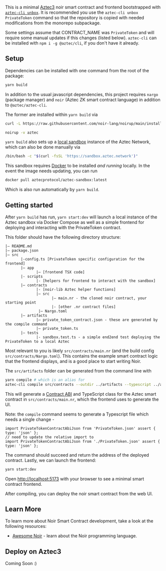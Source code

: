 This is a minimal [Aztec3]() noir smart contract and frontend bootstrapped with [`aztec-cli unbox`](https://github.com/AztecProtocol/aztec-packages/tree/master/yarn-project/cli). It is recommended you use the `aztec-cli unbox PrivateToken` command so that the repository is copied with needed modifications from the monorepo subpackage.

Some settings assume that CONTRACT_NAME was `PrivateToken` and will require some manual updates if this changes (listed below). `aztec-cli` can be installed with `npm i -g @aztec/cli`, if you don't have it already.

## Setup

Dependencies can be installed with one command from the root of the package:

```bash
yarn build
```

In addition to the usual javascript dependencies, this project requires `nargo` (package manager) and `noir` (Aztec ZK smart contract language) in addition to `@aztec/aztec-cli`.

The former are installed within `yarn build` via

```bash
curl -L https://raw.githubusercontent.com/noir-lang/noirup/main/install | bash

noirup -v aztec
```

`yarn build` also sets up a [local sandbox](https://sandbox.aztec.network/) instance of the Aztec Network, which can also be done manually via

```bash
/bin/bash -c "$(curl -fsSL 'https://sandbox.aztec.network')"
```

This sandbox requires [Docker](https://www.docker.com/) to be installed _and running_ locally. In the event the image needs updating, you can run

```bash
docker pull aztecprotocol/aztec-sandbox:latest
```

Which is also run automatically by `yarn build`.

## Getting started

After `yarn build` has run, `yarn start:dev` will launch a local instance of the Aztec sandbox via Docker Compose as well as a simple frontend for deploying and interacting with the PrivateToken contract.

This folder should have the following directory structure:

```
|— README.md
|— package.json
|— src
       |-config.ts [PrivateToken specific configuration for the frontend]
       |— app
              |— [frontend TSX code]
       |- scripts
              |- [helpers for frontend to interact with the sandbox]
       |— contracts
              |- [noir-lib Aztec helper functions]
              |— src
                     |— main.nr - the cloned noir contract, your starting point
                     |- [other .nr contract files]
               |— Nargo.toml
       |— artifacts
              |— private_token_contract.json - these are generated by the compile command
              |— private_token.ts
       |— tests
              |- sandbox.test.ts - a simple end2end test deploying the PrivateToken to a local Aztec
```

Most relevant to you is likely `src/contracts/main.nr` (and the build config `src/contracts/Nargo.toml`). This contains the example smart contract logic that the frontend displays, and is a good place to start writing Noir.

The `src/artifacts` folder can be generated from the command line with

```bash
yarn compile # which is an alias for
aztec-cli compile src/contracts --outdir ../artifacts --typescript ../artifacts
```

This will generate a [Contract ABI](https://www.alchemy.com/overviews/what-is-an-abi-of-a-smart-contract-examples-and-usage) and TypeScript class for the Aztec smart contract in `src/contracts/main.nr`, which the frontend uses to generate the UI.

Note: the `compile` command seems to generate a Typescript file which needs a single change -

```
import PrivateTokenContractAbiJson from 'PrivateToken.json' assert { type: 'json' };
// need to update the relative import to
import PrivateTokenContractAbiJson from './PrivateToken.json' assert { type: 'json' };
```

The command should succeed and return the address of the deployed contract. Lastly, we can launch the frontend:

```bash
yarn start:dev
```

Open [http://localhost:5173](http://localhost:5173) with your browser to see a minimal smart contract frontend.

After compiling, you can deploy the noir smart contract from the web UI.

## Learn More

To learn more about Noir Smart Contract development, take a look at the following resources:

- [Awesome Noir](https://github.com/noir-lang/awesome-noir) - learn about the Noir programming language.

## Deploy on Aztec3

Coming Soon :)
